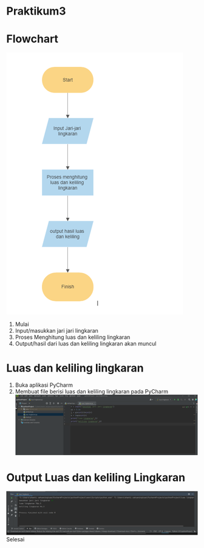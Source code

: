 # Praktikum3
# Flowchart
![image.1](Screenshot/FLowchart.png)
1. Mulai
2. Input/masukkan jari jari lingkaran
3. Proses Menghitung luas dan keliling lingkaran
4. Output/hasil dari luas dan keliling lingkaran akan muncul

# Luas dan keliling lingkaran
1. Buka aplikasi PyCharm
2. Membuat file berisi luas dan keliling lingkaran pada PyCharm
![image.2](Screenshot/SS1.png)

# Output Luas dan keliling Lingkaran
![image.3](Screenshot/SS2.png)
Selesai
